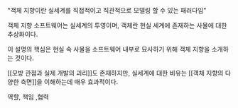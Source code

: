 "객체 지향이란 실세계를 직접적이고 직관적으로 모델링 할 수 있는 패러다임"

객체 지향 소프트웨어는 실세계의 투영이며,
객체란 현실 세계에 존재하는 사물에 대한 추상화이다.

이 설명의 핵심은 현실 속 사물을 소프트웨어 내부로 묘사하기 위해
객체 지향을 소개하는 것이다.

[[모방 관점과 실제 개발의 괴리]]도 존재하지만,
실세계에 대한 비유는 [[객체 지향의 다양한 측면]]을 이해하는데 매우 효과적이다.

역할, 책임 ,협력
